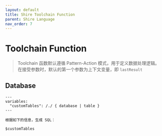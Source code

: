 ```yaml
---
layout: default
title: Shire Toolchain Function
parent: Shire Language
nav_order: 7
---
```


# Toolchain Function

> Toolchain 函数默认遵循 Pattern-Action 模式，用于定义数据处理逻辑。在接受参数时，默认的第一个参数为上下文变量，即 `lastResult`

## Database

```shire
---
variables:
  "customTables": /./ { database | table }
---

根据如下的信息，生成 SQL：

$customTables
```